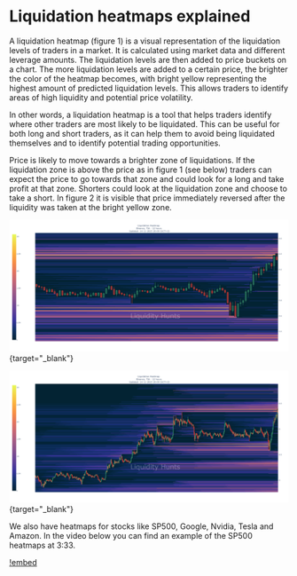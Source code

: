 # Liquidation heatmaps explained

A liquidation heatmap (figure 1) is a visual representation of the liquidation levels of traders in a market. It is calculated using market data and different leverage amounts. The liquidation levels are then added to price buckets on a chart. The more liquidation levels are added to a certain price, the brighter the color of the heatmap becomes, with bright yellow representing the highest amount of predicted liquidation levels. This allows traders to identify areas of high liquidity and potential price volatility.

In other words, a liquidation heatmap is a tool that helps traders identify where other traders are most likely to be liquidated. This can be useful for both long and short traders, as it can help them to avoid being liquidated themselves and to identify potential trading opportunities.

Price is likely to move towards a brighter zone of liquidations. If the liquidation zone is above the price as in figure 1 (see below) traders can expect the price to go towards that zone and could look for a long and take profit at that zone. Shorters could look at the liquidation zone and choose to take a short. In figure 2 it is visible that price immediately reversed after the liquidity was taken at the bright yellow zone.


[![Figure 1: 7-Day heatmap of TIAUSD. There is a bright yellow liquidation zone above the latest spike. Price could move towards that price to liquidate shorters.](/static/TIA1.png)](/static/TIA1.png){target="_blank"}


[![Figure 2: Price completely reversed after hitting the bright yellow liquidation zone thus presenting a perfect entry for a short trade or an exit for a previous long trade.](/static/TIA2.png)](/static/TIA2.png){target="_blank"}

We also have heatmaps for stocks like SP500, Google, Nvidia, Tesla and Amazon. In the video below you can find an example of the SP500 heatmaps at 3:33.

[!embed](https://www.youtube.com/watch?v=ngcUcqg1P8A)
